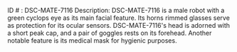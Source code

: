 ID # : DSC-MATE-7116
Description: DSC-MATE-7116 is a male robot with a green cyclops eye as its main facial feature. Its horns rimmed glasses serve as protection for its ocular sensors. DSC-MATE-7116's head is adorned with a short peak cap, and a pair of goggles rests on its forehead. Another notable feature is its medical mask for hygienic purposes.